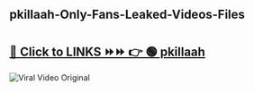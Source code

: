 
 ## pkillaah-Only-Fans-Leaked-Videos-Files

# <h2><a href="https://mediaupload.pro?pkillaah">🔗 Click to LINKS ⏩⏩ 👉 🟢 pkillaah </a></h2>

<a href="https://mediaupload.pro?pkillaah" rel="nofollow" data-target="animated-image.originalLink"><img src="https://i.ibb.co.com/xMMVF88/686577567.gif" alt="Viral Video Original" style="max-width: 100%; display: inline-block;" data-target="animated-image.originalImage"></a>